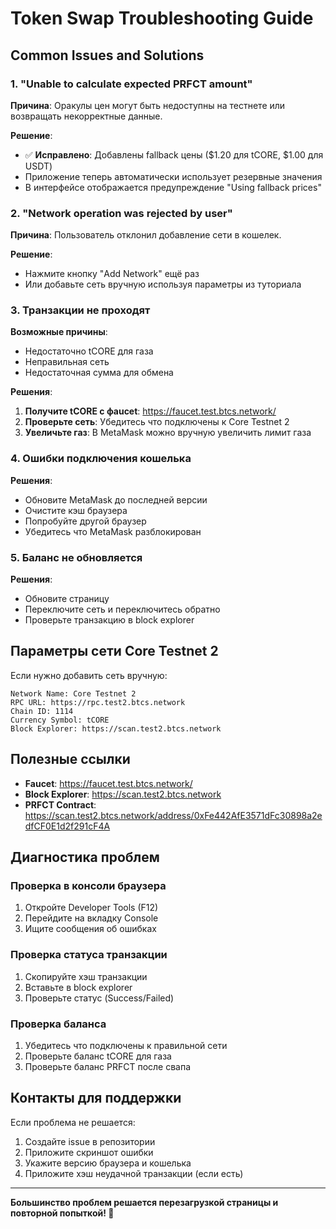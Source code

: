 # Token Swap Troubleshooting Guide

## Common Issues and Solutions

### 1. "Unable to calculate expected PRFCT amount"

**Причина**: Оракулы цен могут быть недоступны на тестнете или возвращать некорректные данные.

**Решение**: 
- ✅ **Исправлено**: Добавлены fallback цены ($1.20 для tCORE, $1.00 для USDT)
- Приложение теперь автоматически использует резервные значения
- В интерфейсе отображается предупреждение "Using fallback prices"

### 2. "Network operation was rejected by user"

**Причина**: Пользователь отклонил добавление сети в кошелек.

**Решение**:
- Нажмите кнопку "Add Network" ещё раз
- Или добавьте сеть вручную используя параметры из туториала

### 3. Транзакции не проходят

**Возможные причины**:
- Недостаточно tCORE для газа
- Неправильная сеть
- Недостаточная сумма для обмена

**Решения**:
1. **Получите tCORE с фaucet**: https://faucet.test.btcs.network/
2. **Проверьте сеть**: Убедитесь что подключены к Core Testnet 2
3. **Увеличьте газ**: В MetaMask можно вручную увеличить лимит газа

### 4. Ошибки подключения кошелька

**Решения**:
- Обновите MetaMask до последней версии
- Очистите кэш браузера
- Попробуйте другой браузер
- Убедитесь что MetaMask разблокирован

### 5. Баланс не обновляется

**Решения**:
- Обновите страницу
- Переключите сеть и переключитесь обратно
- Проверьте транзакцию в block explorer

## Параметры сети Core Testnet 2

Если нужно добавить сеть вручную:

```
Network Name: Core Testnet 2
RPC URL: https://rpc.test2.btcs.network
Chain ID: 1114
Currency Symbol: tCORE
Block Explorer: https://scan.test2.btcs.network
```

## Полезные ссылки

- **Faucet**: https://faucet.test.btcs.network/
- **Block Explorer**: https://scan.test2.btcs.network
- **PRFCT Contract**: https://scan.test2.btcs.network/address/0xFe442AfE3571dFc30898a2edfCF0E1d2f291cF4A

## Диагностика проблем

### Проверка в консоли браузера

1. Откройте Developer Tools (F12)
2. Перейдите на вкладку Console
3. Ищите сообщения об ошибках

### Проверка статуса транзакции

1. Скопируйте хэш транзакции
2. Вставьте в block explorer
3. Проверьте статус (Success/Failed)

### Проверка баланса

1. Убедитесь что подключены к правильной сети
2. Проверьте баланс tCORE для газа
3. Проверьте баланс PRFCT после свапа

## Контакты для поддержки

Если проблема не решается:
1. Создайте issue в репозитории
2. Приложите скриншот ошибки
3. Укажите версию браузера и кошелька
4. Приложите хэш неудачной транзакции (если есть)

---

**Большинство проблем решается перезагрузкой страницы и повторной попыткой! 🔄**
